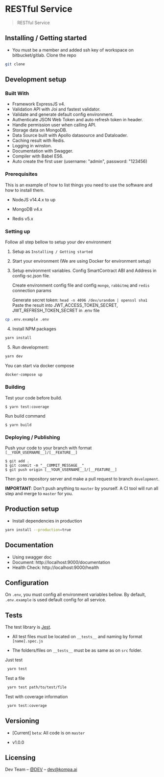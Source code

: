 # RESTful Service

> RESTful Service

<!-- GETTING STARTED -->

## Installing / Getting started

- You must be a member and added ssh key of workspace on bitbucket/gitlab. Clone the repo

```sh
git clone
```

## Development setup

### Built With

- Framework ExpressJS v4.
- Validation API with Joi and fastest validator.
- Validate and generate default config environment.
- Authenticate JSON Web Token and auto refresh token in header.
- Handle permission user when calling API.
- Storage data on MongoDB.
- Data Source built with Apollo datasource and Dataloader.
- Caching result with Redis.
- Logging in winston.
- Documentation with Swagger.
- Compiler with Babel ES6.
- Auto create the first user (username: "admin", password: "123456)

### Prerequisites

This is an example of how to list things you need to use the software and how to install them.

- NodeJS v14.4.x to up

- MongoDB v4.x

- Redis v5.x

### Setting up

Follow all step bellow to setup your dev environment

1. Setup as `Installing / Getting started`

2. Start your environment (We are using Docker for environment setup)

3. Setup environment variables.
   Config SmartContract ABI and Address in config-sc.json file.

   Create environment config file and config `mongo`, `rabbitmq` and `redis` connection params

   Generate secret token: `head -n 4096 /dev/urandom | openssl sha1`
   Paste the result into JWT_ACCESS_TOKEN_SECRET, JWT_REFRESH_TOKEN_SECRET in .env file

```sh
cp .env.example .env
```

4. Install NPM packages

```sh
yarn install
```

5. Run development:

```sh
yarn dev
```

You can start via docker compose

```sh
docker-compose up
```

### Building

Test your code before build.

```shell
$ yarn test:coverage
```

Run build command

```shell
$ yarn build
```

### Deploying / Publishing

Push your code to your branch with format `[__YOUR_USERNAME__]/[__FEATURE__]`

```shell
$ git add .
$ git commit -m "__COMMIT_MESSAGE__"
$ git push origin [__YOUR_USERNAME__]/[__FEATURE__]
```

Then go to repository server and make a pull request to branch `development`.

**IMPORTANT**: Don't push anything to `master` by yourself. A CI tool will run all step and merge to `master` for you.

## Production setup

- Install dependencies in production

```sh
yarn install --production=true
```

## Documentation

- Using swagger doc
- Document: http://localhost:9000/documentation
- Health Check: http://localhost:9000/health

## Configuration

On `.env`, you must config all environment variables bellow. By default, `.env.example` is used default config for all service.

## Tests

The test library is [Jest](https://github.com/facebook/jest).

- All test files must be located on `__tests__` and naming by format `[name].spec.js`

- The folders/files on `__tests__` must be as same as on `src` folder.

Just test

```sh
 yarn test
```

Test a file

```sh
 yarn test path/to/test/file
```

Test with coverage information

```sh
 yarn test:coverage
```

## Versioning

- [Current] `beta`: All code is on `master`

- v1.0.0

## Licensing

Dev Team – [@DEV](dev@kompa.ai) – dev@kompa.ai
